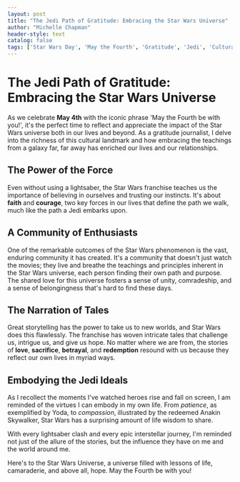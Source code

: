 ```yaml
---
layout: post
title: "The Jedi Path of Gratitude: Embracing the Star Wars Universe"
author: "Michelle Chapman"
header-style: text
catalog: false
tags: ['Star Wars Day', 'May the Fourth', 'Gratitude', 'Jedi', 'Cultural Phenomenon', 'Storytelling', 'Movie Franchises', 'Community', 'Life Lessons']
---
```


# The Jedi Path of Gratitude: Embracing the Star Wars Universe  

As we celebrate **May 4th** with the iconic phrase 'May the Fourth be with you!', it's the perfect time to reflect and appreciate the impact of the Star Wars universe both in our lives and beyond. As a gratitude journalist, I delve into the richness of this cultural landmark and how embracing the teachings from a galaxy far, far away has enriched our lives and our relationships.  
   
## The Power of the Force  
Even without using a lightsaber, the Star Wars franchise teaches us the importance of believing in ourselves and trusting our instincts. It's about **faith** and **courage**, two key forces in our lives that define the path we walk, much like the path a Jedi embarks upon.  

## A Community of Enthusiasts  
One of the remarkable outcomes of the Star Wars phenomenon is the vast, enduring community it has created. It's a community that doesn't just watch the movies; they live and breathe the teachings and principles inherent in the Star Wars universe, each person finding their own path and purpose. The shared love for this universe fosters a sense of unity, comradeship, and a sense of belongingness that's hard to find these days.  

## The Narration of Tales  
Great storytelling has the power to take us to new worlds, and Star Wars does this flawlessly. The franchise has woven intricate tales that challenge us, intrigue us, and give us hope. No matter where we are from, the stories of **love**, **sacrifice**, **betrayal**, and **redemption** resound with us because they reflect our own lives in myriad ways.  

## Embodying the Jedi Ideals  
As I recollect the moments I've watched heroes rise and fall on screen, I am reminded of the virtues I can embody in my own life. From *patience*, as exemplified by Yoda, to *compassion*, illustrated by the redeemed Anakin Skywalker, Star Wars has a surprising amount of life wisdom to share.  

With every lightsaber clash and every epic interstellar journey, I'm reminded not just of the allure of the stories, but the influence they have on me and the world around me.  

Here's to the Star Wars Universe, a universe filled with lessons of life, camaraderie, and above all, hope. May the Fourth be with you!  
